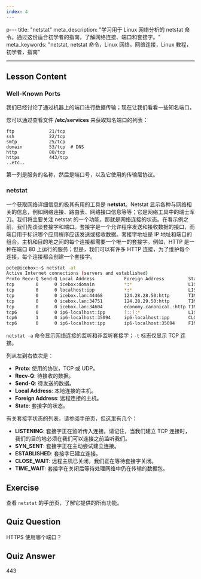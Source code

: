 ```yaml
---
index: 4
---
```

p---
title: "netstat"
meta_description: "学习用于 Linux 网络分析的 netstat 命令。通过这份适合初学者的指南，了解网络连接、端口和套接字。"
meta_keywords: "netstat, netstat 命令，Linux 网络，网络连接，Linux 教程，初学者，指南"

---

## Lesson Content

### Well-Known Ports

我们已经讨论了通过机器上的端口进行数据传输；现在让我们看看一些知名端口。

您可以通过查看文件 **/etc/services** 来获取知名端口的列表：

```plaintext
ftp             21/tcp
ssh             22/tcp
smtp            25/tcp
domain          53/tcp  # DNS
http            80/tcp
https           443/tcp
..etc..
```

第一列是服务的名称，然后是端口号，以及它使用的传输层协议。

### netstat

一个获取网络详细信息的极其有用的工具是 **netstat**。Netstat 显示各种与网络相关的信息，例如网络连接、路由表、网络接口信息等等；它是网络工具中的瑞士军刀。我们将主要关注 netstat 的一个功能，那就是网络连接的状态。在看示例之前，我们先谈谈套接字和端口。套接字是一个允许程序发送和接收数据的接口，而端口用于标识哪个应用程序应该发送或接收数据。套接字地址是 IP 地址和端口的组合。主机和目的地之间的每个连接都需要一个唯一的套接字。例如，HTTP 是一种在端口 80 上运行的服务；但是，我们可以有许多 HTTP 连接，为了维护每个连接，每个连接都会创建一个套接字。

```bash
pete@icebox:~$ netstat -at
Active Internet connections (servers and established)
Proto Recv-Q Send-Q Local Address           Foreign Address         State
tcp        0      0 icebox:domain           *:*                     LISTEN
tcp        0      0 localhost:ipp           *:*                     LISTEN
tcp        0      0 icebox.lan:44468        124.28.28.50:http       TIME_WAIT
tcp        0      0 icebox.lan:34751        124.28.29.50:http       TIME_WAIT
tcp        0      0 icebox.lan:34604        economy.canonical.:http TIME_WAIT
tcp6       0      0 ip6-localhost:ipp       [::]:*                  LISTEN
tcp6       1      0 ip6-localhost:35094     ip6-localhost:ipp       CLOSE_WAIT
tcp6       0      0 ip6-localhost:ipp       ip6-localhost:35094     FIN_WAIT2
```

`netstat -a` 命令显示网络连接的监听和非监听套接字；`-t` 标志仅显示 TCP 连接。

列从左到右依次是：

- **Proto**: 使用的协议，TCP 或 UDP。
- **Recv-Q**: 待接收的数据。
- **Send-Q**: 待发送的数据。
- **Local Address**: 本地连接的主机。
- **Foreign Address**: 远程连接的主机。
- **State**: 套接字的状态。

有关套接字状态的列表，请参阅手册页，但这里有几个：

- **LISTENING**: 套接字正在监听传入连接。请记住，当我们建立 TCP 连接时，我们的目的地必须在我们可以连接之前监听我们。
- **SYN_SENT**: 套接字正在主动尝试建立连接。
- **ESTABLISHED**: 套接字已建立连接。
- **CLOSE_WAIT**: 远程主机已关闭，我们正在等待套接字关闭。
- **TIME_WAIT**: 套接字在关闭后等待处理网络中仍在传输的数据包。

## Exercise

查看 `netstat` 的手册页，了解它提供的所有功能。

## Quiz Question

HTTPS 使用哪个端口？

## Quiz Answer

443
